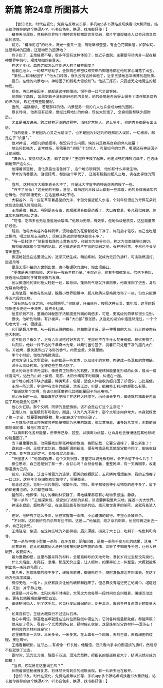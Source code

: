 # 新篇 第24章 所图甚大
        【告知书友，时代在变化，免费站点难以长存，手机app多书源站点切换看书大势所趋，站长给你推荐的这个换源APP，听书音色多、换源、找书都好使！】
       精神天地深处，竟有新世界吗？精神世界和物质世界交融，那片宇宙裂缝给人以奇异而又荒诞的感觉。
       前方，“精神泥沼”的尽头，流光一重又一重，有瑶草绿莹莹，有金色花瓣飘落，如梦似幻。这是精神的国度，还是物质的起源地？
       终于到了，王煊疲累不堪，很多年没有这种体验了，他近乎虚脱，主要是带动肉身一起在精神世界中前行，艰难地如同在登天。
       在这个年代，血肉之躯怎么可能进入的了精神国度？
       他躺在地上，一动都不想动了，金银两色细密纹络交织的御道枪都在他的掌心滑落了出去。
       “果然……有神秘因子！”他大口呼吸，很久没有这种体验了，近乎贪婪地吞咽稀薄的超物质。
       昔日，在他的内景地中，神秘因子如鹅毛大雪般纷飞，他挑三拣四，只要虚无之地诞生的超物质。
       现在，再见神秘因子，他却是这样的激动，恨不得一口气全部吞掉。
       他想到了商毅, 如果剑疯子没有剖开他的内景地，他的处境是否会好上很多？或许那渐腐朽的旧内景, 现在还有些能量呢。
       当然, 福祸相依, 若是那样的话，内景壁另一侧的几人也许会成为他的困扰。
       很长时间, 他都没有起来，曾经比肩地仙的肉身，现在太饥饿了, 全身细胞都缺少超物质。。
       尤其是横渡进来，跨过精神沼泽的过程中，消耗非常惊人，这么多年, 他的肉身都是有出无进。
       “我的退化，不是因为心灵之光暗淡了，也不是因为对超凡的理解陷入误区，一切根源，都是在于‘饥饿’。”
       他对神话, 对超凡的感悟等，都没有什么问题，缺的只是维系自身的非凡能量！
       地仙何其强大, 正常维系，所需要的“资粮”十分惊人，可是如今的世界，哪里还有神话因子让他采撷。
       “真丢人，我竟然这么虚, 躺了两天！”王煊终于爬了起来，他差点死在精神沼泽中，在边缘躺地带尸这么久。
       他攥着御道枪, 造化真晶也准备好了, 这个地方很特别, 他怕有什么异常生物。
       草木的清香很淡，但很好闻, 都到这个年代了, 还能有朦胧的超凡之地, 实在出乎他的预料。
       当然, 这种地方大概率也长久不了, 只是比大宇宙中的神话熄灭的慢了一些。
       “养不了地仙！”这是他的判断，甚至，维持超凡三段以上都有一些难度，他的身体很诚实的告诉他，依旧饥饿无比，在这里根本吃不饱。
       大裂谷外，有一些花草带着晶莹的光泽，小部分接近超凡水准，个别年份很足的奇异花朵药效则达到超凡两段级别。
       王煊采摘，挑选，辨别是否有毒，而后就满身都是药香了，大口吞食着，补充看似强健、但其实枯竭的地仙之身。
       “可惜，吃再多也无法重返地仙层面。”他颇为无奈，有效果，但地仙级是质变，这些能量等阶过低。
       随后，他将大峡谷外各种药草，流动金霞的花蕾都给吃干净了，片刻后才轻叹，自己也吃是过鹏肉、喝过琼浆玉液的人，现在连路边的草都快给给干净了。
       “有一层封印？”他看着挡路的土黄色光华，称前方为峡谷也行，称之为位面缝隙也确切。
       按照御道旗那个文明的记载，这里或许是两片宇宙的交融之地，有种种异常，不然也不会孕育出至宝。
       御道枪就是在这里诞生的，近乎天然生成，稍加炼制，就成为无匹的旗杆，可击破燃道灯、逍遥舟等
       便是无坚不摧的人世剑出世，也不敢硬砍向旗杆，怕出现豁口。
       “更像是天地的胎膜，这里有一股新生的力量。”王煊诧异，他右手微微发光，劈落下去后，接近地仙层面的手臂竟被震的发麻。
       他以御道枪的锋利枪尖轻轻一划，瞬息间，蓬勃的气息就扑面而来，他直接闯了进去，身后光幕自动闭合。
       王煊皱眉，略微有些失望，朦胧小世界胎膜中，超凡物质只是略微浓郁了一些，但也只能供养五六段的生物。
       “没有地仙存身之地，不如预期啊。”他眺望，仔细感应，按照这种光景，数年后，这里的超物质还会更进一步流失，最终会枯竭。
       他意识到不对，里面的神秘因子浓郁度是外面的两倍多，可是，更高级的药草却很少见到。
       很快，他听到动静，有扑棱声，一群“大白鹅”很张扬，从远处的湖泊中迤迤然走过，一个个和老大爷一样，很摆谱。
       它们是超凡生物，从一段到三段的都有，但和鹅没关系，是一种雪白的大鸟，行走的姿态有些大剌剌。
       这不能忍？很久了，足有六年没吃过好东西了，王煊也不在乎什么焚琴煮鹤、暴殄天物了。
       片刻后，他以一株干枯的千年奇木为柴，以紫竹当竹签子，挑着四只处理干净的超凡大白鸟，开始烤，很快就传出了浓郁的香气，肉质金黄，外酥里嫩。
       半个小时后，他吃的略微满足。
       这地方没什么大型猛兽，有的都是一些禽类，以及较小的生物，构建成一条温和的食物链。
       没什么高级药草，全被这些生物给吃了。
       宏大的峡谷中流光溢彩，像是真正物质化的石壁，又像是精神能量化形成的山体，冒出一缕缕混沌气，远处的山岭上紫霞、阴雾、太阳火精等不时翻腾，纠缠在一起。
       这个地方绝对不缺少能量，种类繁多，但是，适合人体吸收的超凡因子却很少，占比最低。
       王煊一阵沉思，宇宙中有太多的能量，浩瀚无边，但是，能被修士利用的却那么有限。
       “御道旗那个文明，应该也在琢磨转化其他能量因子为己用吧。”
       他心头顿时一动，旗面真在这里吗？在这种大环境下，历经漫长岁月，御道旗的旗面是否适应了其他能量的滋养？
       他心头狂跳，那个文明，所谓的重塑旗面，该不会是在打这个主意吧？
       王煊认为，这是极其有可能的，而且，认为八九不离十，那个文明志向非常大，本身就炼出了第一至宝，想要更强的器物，那只能在这个方向突破了。
       一旦成功孕育出可吸收各种能量物质为己用的旗面，那就意味着，诸多超凡文明，无数前贤都想做的事，被他们攻克了。
       “以旗面转化各种能量，用来养己身，甚至，以旗面为根基，让自身也去慢慢适应其他领域的能量因子。”
       当下最重要的是，他需要找到那张神秘的旗面，按照记载，它要么毁掉了，要么新生了！
       直到这一刻，王煊才意识到，旗面所谓的新生，很有可能是和其他至宝都不同了，能吸收日月之精，能吞食太阴之气，能吸收混沌能量。
       “所图甚大！”他警醒起来，这个文明很强，甚至可以说是很恐怖，会不会留下什么后手？
       换位思考，自己若是到了那一步，会甘心吗？自然会想着，重整乾坤，有一天再回来，收走御道旗为己用。
       前方，有湖泊，泛出带着霞光的涟漪，肥美的蛟鲤跃起，五彩鳞片熠熠生辉，看的王煊吞了一口口水，这些年全身细胞着实饿惨了，需要能量。
       他走过这里，见到一大片果园，枝繁叶茂，可惜，果子都被各种小动物吃的差不多了，留下的都是青涩的，入口酸苦难咽。
       猛然间，他惊悚，前方的榛树林安静了，满地榛果都没有小动物来搬运，静极。
       “第一杀阵！”王煊探索后，感受到了浓郁的杀机，简直要撕裂整片天地，摧毁一方大世界。
       神话永寂后，超物质不足，在这里还能有能绞杀列仙、能灭绝世高手的杀阵，这就有些骇人了。
       还好，他研究了这么多年，早已掌握第一杀阵，小心谨慎的前行，不担心会被绞杀。
       “不对啊，这和我研究的杀阵有些不同，这是……”他皱眉，刚才杀机刺骨，他觉得再迈出去一步，自己就会死。
       王煊驻足，倒退，在这片区域的外部徘徊，眉头深邃，研究了六七日，吃剩下一堆鱼刺和鸟骨。
       “第一杀阵中套小型第一杀阵，连环互锁，阴阳纠缠，是第一杀阵千变万化的结果，活用！”
       他意识到，这比他和魔胎大法开创者按照记载布置的杀阵，高妙了不知道多少倍，让他大开眼界，收获巨大。
       最为重要的是，这里布置杀阵的材料，全是最稀珍的天地奇物，漫长岁月过去都没有腐朽。
       什么火焰金、月亮石、息壤，都是无价之宝，让人眼热，如果再加上一件至宝，大概就能炼制出第一杀阵的阵图了。
       第八天，王煊琢磨的差不多了，缓慢地前进，御道枪在手，随时准备激活并刺出去，在这个地方他高度戒备。
       有惊无险，一路上，虽然有数次让他的魂都飘起来了，但总算没有踏进死亡绝境中，堪堪过关，来到一片宁静之地。
       这里是一片石林，太阳火精不时横空，太阴之力也每隔一段时间也会纠缠着，缓缓流动过去，更有其他斑斓能量物质四溢。
       御道枪很惊人，到了这里后，它自行发出微弱的光，剖开混沌，震散各种复杂成分的能量因子。
       如果没有它，王煊大概穿行不过这片石林。
       他心中明悟，御道枪当年就是在这片位面裂缝中诞生的，它对各种能量都免疫，都能降服？
       他来到了尽头，看到一个光秃秃的石台，顿时瞳孔收缩，这是炼制至宝的材料——混沌石！
       神明宫的主材料就是它！
       这里横陈着一大块，三米多长，一米多宽，在上面有一个凹痕，天然生成，带着细密的纹理，接近两米。
       王煊看着眼熟，这形态……有点像一杆长枪，他醒悟，低头看向手中的御道旗的旗杆，然后忍不住就放了进去。
       霎时间，流光亿万缕，瑞霞千万道，混沌光蒸腾，拇指长的御道枪变大了，挤满天然形成的凹槽！
       “当初，它就是在这里诞生的？”
       伴随着御道枪缓慢复苏，石林尽头有刺目的缝隙出现，有一片新天地在敞开。
       【告知书友，时代在变化，免费站点难以长存，手机app多书源站点切换看书大势所趋，站长给你推荐的这个换源APP，听书音色多、换源、找书都好使！】